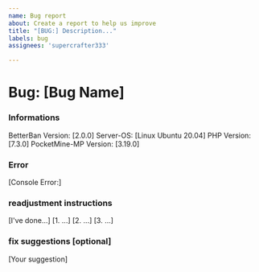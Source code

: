 ```yaml
---
name: Bug report
about: Create a report to help us improve
title: "[BUG:] Description..."
labels: bug
assignees: 'supercrafter333'

---
```


# Bug: [Bug Name]

### Informations
BetterBan Version: [2.0.0]
Server-OS: [Linux Ubuntu 20.04]
PHP Version: [7.3.0]
PocketMine-MP Version: [3.19.0]

### Error
[Console Error:]

### readjustment instructions
[I've done...]
[1. ...]
[2. ...]
[3. ...]

### fix suggestions [optional]
[Your suggestion]
